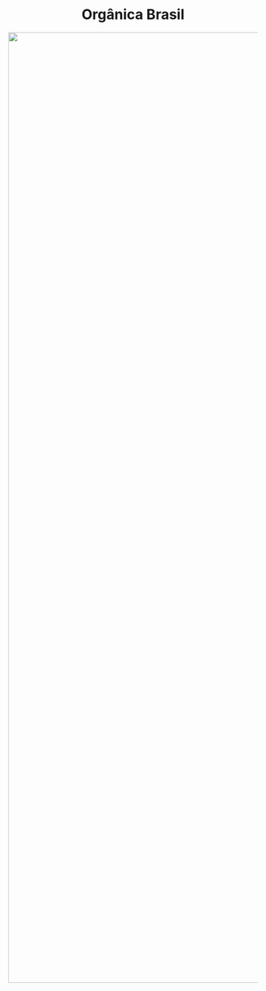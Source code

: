 <p align="center">
  <h1 align="center">Orgânica Brasil</h1>
  <img src="https://github.com/AlanPrates/Aula04/blob/main/img/WEB1.jpeg" width="1920"/>
</a></p>

